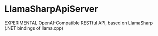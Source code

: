 # LlamaSharpApiServer
EXPERIMENTAL OpenAI-Compatible RESTful API, based on LlamaSharp (.NET bindings of llama.cpp)
